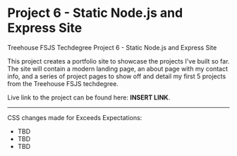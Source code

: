 # Project 6 - Static Node.js and Express Site
 Treehouse FSJS Techdegree Project 6 - Static Node.js and Express Site

This project creates a portfolio site to showcase the projects I've built so far. The site will contain a modern landing page, an about page with my contact info, and a series of project pages to show off and detail my first 5 projects from the Treehouse FSJS techdegree.

Live link to the project can be found here: **INSERT LINK**.

---

CSS changes made for Exceeds Expectations:
- TBD
- TBD
- TBD